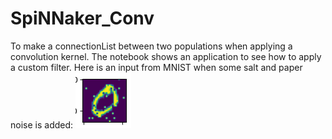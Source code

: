 # SpiNNaker_Conv
To make a connectionList between two populations when applying a convolution kernel.
The notebook shows an application to see how to apply a custom filter.
Here is an input from MNIST when some salt and paper noise is added:
<img src='1.png'>


